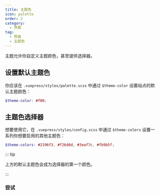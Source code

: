 ```yaml
---
title: 主题色
icon: palette
order: 2
category:
  - 界面
tag:
  - 界面
  - 主题色
---
```


主题允许你自定义主题颜色，甚至提供选择器。

<!-- more -->

## 设置默认主题色

你应该在 `.vuepress/styles/palette.scss` 中通过 `$theme-color` 设置站点的默认主题颜色：

```scss
$theme-color: #f00;
```

## 主题色选择器

想要使用它，在 `.vuepress/styles/config.scss` 中通过 `$theme-colors` 设置一系列你想要启用的其他主题色：

```scss
$theme-colors: #2196f3, #f26d6d, #3eaf7c, #fb9b5f;
```

::: tip

上方的默认主题色会成为选择器的第一个颜色。

:::

### 尝试

<!-- markdownlint-disable-->

<ThemeColorPicker :themeColor="themeColor" />

<!-- markdownlint-restore -->

<script setup lang="ts">
import { computed } from "vue";
import { entries, fromEntries } from 'vuepress-shared/client';
import cssVariables from "vuepress-theme-hope/styles/variables.module.scss?module";

import ThemeColorPicker from "@theme-hope/modules/outlook/components/ThemeColorPicker";

const themeColor = fromEntries(
  entries(cssVariables).filter(([key]) => key.startsWith("theme-"))
)
</script>
